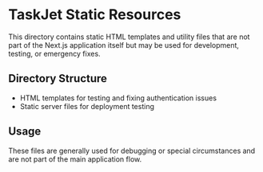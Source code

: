 # TaskJet Static Resources

This directory contains static HTML templates and utility files that are not part of the Next.js application itself but may be used for development, testing, or emergency fixes.

## Directory Structure

- HTML templates for testing and fixing authentication issues
- Static server files for deployment testing

## Usage

These files are generally used for debugging or special circumstances and are not part of the main application flow.